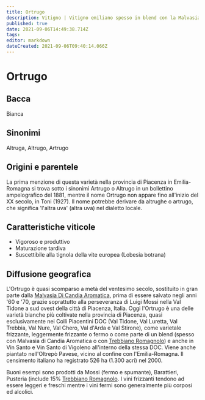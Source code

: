 ```yaml
---
title: Ortrugo
description: Vitigno | Vitigno emiliano spesso in blend con la Malvasia più aromatica.
published: true
date: 2021-09-06T14:49:38.714Z
tags: 
editor: markdown
dateCreated: 2021-09-06T09:40:14.066Z
---
```


# Ortrugo

## Bacca
Bianca
## Sinonimi
Altruga, Altrugo, Artrugo

## Origini e parentele

La prima menzione di questa varietà nella provincia di Piacenza in Emilia-Romagna si trova sotto i sinonimi Artrugo o Altrugo in un bollettino ampelografico del 1881, mentre il nome Ortrugo non appare fino all'inizio del XX secolo, in Toni (1927). Il nome potrebbe derivare da altrughe o artrugo, che significa 'l'altra uva' (altra uva) nel dialetto locale.

## Caratteristiche viticole
- Vigoroso e produttivo
- Maturazione tardiva
- Suscettibile alla tignola della vite europea (Lobesia botrana)

## Diffusione geografica
L'Ortrugo è quasi scomparso a metà del ventesimo secolo, sostituito in gran parte dalla [Malvasia Di Candia Aromatica](/vitigni/Italia/malvasia-di-candia-aromatica), prima di essere salvato negli anni '60 e '70, grazie soprattutto alla perseveranza di Luigi Mossi nella Val Tidone a sud ovest della città di Piacenza, Italia. Oggi l'Ortrugo è una delle varietà bianche più coltivate nella provincia di Piacenza, quasi esclusivamente nei Colli Piacentini DOC (Val Tidone, Val Luretta, Val Trebbia, Val Nure, Val Chero, Val d'Arda e Val Stirone), come varietale frizzante, leggermente frizzante o fermo o come parte di un blend (spesso con Malvasia di Candia Aromatica o con [Trebbiano Romagnolo](/vitigni/Italia/trebbiano-romagnolo)) e anche in Vin Santo e Vin Santo di Vigoleno all'interno della stessa DOC. Viene anche piantato nell'Oltrepò Pavese, vicino al confine con l'Emilia-Romagna. Il censimento italiano ha registrato 526 ha (1.300 acri) nel 2000.

Buoni esempi sono prodotti da Mossi (fermo e spumante), Barattieri, Pusteria (include 15% [Trebbiano Romagnolo](/vitigni/Italia/trebbiano-romagnolo). I vini frizzanti tendono ad essere leggeri e freschi mentre i vini fermi sono generalmente più corposi ed alcolici.